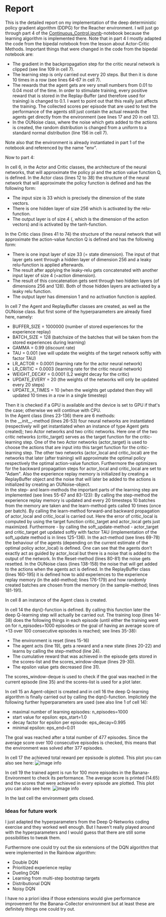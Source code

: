 # Report

This is the detailed report on my implementation of the deep deterministic policy gradient algorithm (DDPG) for the Reacher environment. I will just go through part 4 of the [Continuous_Control.ipynb](Continuous_Control.ipynb)-notebook because the learning algorithm is implemented there. Note that in part 4 I mostly adapted the code from the bipedal notebook from the lesson about Actor-Critic Methods. Important things that were changed in the code from the bipedal notebook are:

* The gradient in the backpropagation step for the critic neural network is clipped (see line 109 in cell 7).
* The learning step is only carried out every 20 steps. But then it is done 10 times in a row (see lines 64-67 in cell 7).
* The rewards that the agent gets are very small numbers from 0.01 to 0.04 most of the time. In order to stimulate training, every positive reward that is stored in the Replay-Buffer (and therefore used for training)  is changed to 0.1. I want to point out that this really just affects the training. The collected scores per episode that are used to test the performance of the agents still just contain the actual rewards the agents get directly from the environment (see lines 17 and 20 in cell 12).
* In the OUNoise class, where the noise which gets added to the actions is created, the random distribution is changed from a uniform to a standard normal distribution (line 156 in cell 7).

Note also that the environment is already instantiated in part 1 of the notebook and referenced by the name "env".

Now to part 4:


In cell 6, in the Actor and Critic classes, the architecture of the neural networks, that will approximate the policy pi and the action value function Q, is defined. In the Actor class (lines 12 to 38) the structure of the neural network that will approximate the policy function is defined and has the following form:

* The input size is 33 which is precisely the dimension of the state vectors.
* There is one hidden layer of size 256 which is activated by the relu-function.
* The output layer is of size 4 (, which is the dimension of the action vectors) and is activated by the tanh-function.

In the Critic class (lines 41 to 74) the structure of the neural network that will approximate the action-value function Q is defined and has the following form:

* There is one input layer of size 33 (= state dimension). The input of that layer gets sent through a hidden layer of dimension 256 and a leaky relu-function is applied afterwards.
* The result after applying the leaky-relu gets concatenated with another input layer of size 4 (=action dimension).
* The result of this concatenation gets sent through two hidden layers (of dimensions 256 and 128). Both of those hidden layers are activated by a leaky relu function.
* The output layer has dimension 1 and no activation function is applied.



In cell 7 the Agent and ReplayBuffer classes are created, as well as the OUNoise class. But first some of the hyperparameters are already fixed here, namely:

* BUFFER_SIZE = 1000000   (number of stored experiences for the experience replay)
* BATCH_SIZE = 128        (batchsize of the batches that will be taken from the stored experiences during learning)
* GAMMA = 0.99            (discount rate)
* TAU = 0.001             (we will update the weights of the target network softly with factor TAU)
* LR_ACTOR = 0.0001       (learning rate for the actor neural network)
* LR_CRITIC = 0.0003      (learning rate for the critic neural network)
* WEIGHT_DECAY = 0.0001   (L2 weight decay for the critic)
* UPDATE_EVERY = 20       (the weights of the networks will only be updated every 20 steps)
* UPDATE_X_TIMES = 10     (when the weights get updated then they will updated 10 times in a row in a single timestep)

Then it is checked if a GPU is available and the device is set to GPU if that's the case; otherwise we will continue with CPU.  
In the Agent class (lines 23-136) there are 6 methods:  
In the \_\_init\_\_-method (lines 26-53) four neural networks are instantiated (respectively will get instantiated when an instance of type Agent gets created); two Actor networks and two critic networks. Here one of the two critic networks (critic\_target) serves as the target function for the critic-learning step. One of the two Actor networks (actor\_target) is used to choose the actions that are input into this target function for the critic-learning step. The other two networks (actor\_local and critic\_local) are the networks that later (after training) will approximate the optimal policy respectively the optimal action-value function. Furthermore the optimizers for the backward propagation steps for actor\_local and critic\_local are set to "Adam". Also the experience replay memory is initialized by creating a ReplayBuffer object and the noise that will later be added to the actions is initialized by creating an OUNoise-object.  
In the step- and learn-methods the important parts of the learning step are implemented (see lines 55-67 and 83-123): By calling the step-method the experience replay memory is updated and every 20 timesteps 10 batches from the memory are taken and the learn-method gets called 10 times (once per batch). By calling the learn-method forward-and backward propagation of actor\_local and critic\_local is carried out. Here the error of critic\_local is computed by using the target function critic\_target and actor\_local gets just maximized. Furthermore - by calling the soft\_update-method - actor\_target and critic\_target get updated softly with factor TAU (implementation of the soft\_update method is in lines 125-136). 
In the act-method (see lines 69-78) the behaviour of the agents (depending on the current estimate of the optimal policy actor\_local) is defined. One can see that the agents don't exactly act as guided by actor\_local but there is a noise that is added to the output of the network. 
In the Reset-method (lines 80-81) the noise gets resetted.
In the OUNoise class (lines 138-158) the noise that will get added to the actions when the agents act is defined.
In the ReplayBuffer class (lines 160-195) it is defined how to add experiences to the experience replay memory (in the add-method; lines 176-179) and how randomly created batches are chosen from the memory (in the sample-method; lines 181-191).


In cell 8 an instance of the Agent class is created.


In cell 14 the dqn()-function is defined. By calling this function later the deep Q-learning step will actually be carried out. The training loop (lines 14-38) does the following things in each episode (until either the training went on for n_episodes=1000 episodes or the goal of having an average score of +13 over 100 consecutive episodes is reached; see lines 35-38):
* The environment is reset (lines 15-16)
* The agent acts (line 19), gets a reward and a new state (lines 20-22) and learns by calling the step-method (line 24).
* The cumulative reward that was achieved in the episode gets stored in the scores-list and the scores_window-deque (lines 29-30).
* The epsilon value gets decreased (line 31).

The scores_window-deque is used to check if the goal was reached in the current episode (line 35) and the scores-list is used for a plot later.


In cell 15 an Agent-object is created and in cell 16 the deep Q-learning algorithm is finally carried out by calling the dqn()-function. Implicitely the following further hyperparameters are used (see also line 1 of cell 14):
* maximal number of learning episodes: n_episodes=1000
* start value for epsilon: eps_start=1.0
* decay factor for epsilon per episode: eps_decay=0.995
* minimal epsilon: eps_end=0.01

The goal was reached after a total number of 477 episodes. Since the average score over 100 consecutive episodes is checked, this means that the environment was solved after 377 episodes.

In cell 17 the achieved total reward per epsisode is plotted. This plot you can also see here:
![image info](./Pictures/training.png)

In cell 19 the trained agent is run for 100 more episodes in the Banana-Environment to check its performance. The average score is printed (14.65) and the scores that were achieved in every episode are plotted. This plot you can also see here:
![image info](./Pictures/test.png)

In the last cell the environment gets closed.

### Ideas for future work

I just adapted the hyperparameters from the Deep Q-Networks coding exercise and they worked well enough. But I haven't really played around with the hyperparameters and I would guess that there are still some possibilities to tweak them.

Furthermore one could try out the six extensions of the DQN algorithm that were implemented in the Rainbow algorithm:
* Double DQN
* Prioritized experience replay 
* Dueling DQN 
* Learning from multi-step bootstrap targets
* Distributional DQN
* Noisy DQN

I have no a priori idea if those extensions would give performance improvement for the Banana-Collector environment but at least these are definitely things one could try out.
